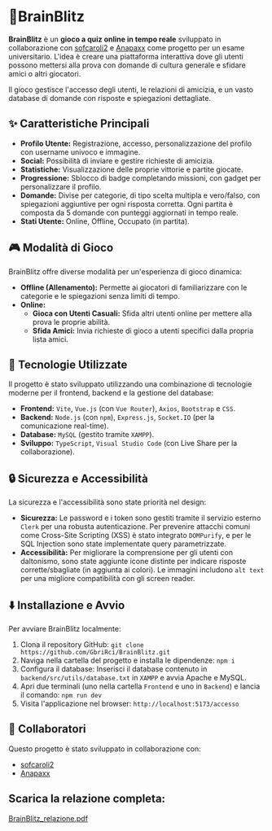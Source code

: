 # 🧠BrainBlitz

**BrainBlitz** è un **gioco a quiz online in tempo reale** sviluppato in collaborazione con [sofcaroli2](https://github.com/sofcaroli2) e [Anapaxx](https://github.com/Anapaxx) come progetto per un esame universitario. L'idea è creare una piattaforma interattiva dove gli utenti possono mettersi alla prova con domande di cultura generale e sfidare amici o altri giocatori.

Il gioco gestisce l'accesso degli utenti, le relazioni di amicizia, e un vasto database di domande con risposte e spiegazioni dettagliate.

## ✨ Caratteristiche Principali

* **Profilo Utente:** Registrazione, accesso, personalizzazione del profilo con username univoco e immagine.
* **Social:** Possibilità di inviare e gestire richieste di amicizia.
* **Statistiche:** Visualizzazione delle proprie vittorie e partite giocate.
* **Progressione:** Sblocco di badge completando missioni, con gadget per personalizzare il profilo.
* **Domande:** Divise per categorie, di tipo scelta multipla e vero/falso, con spiegazioni aggiuntive per ogni risposta corretta. Ogni partita è composta da 5 domande con punteggi aggiornati in tempo reale.
* **Stati Utente:** Online, Offline, Occupato (in partita).

## 🎮 Modalità di Gioco

BrainBlitz offre diverse modalità per un'esperienza di gioco dinamica:

* **Offline (Allenamento):** Permette ai giocatori di familiarizzare con le categorie e le spiegazioni senza limiti di tempo.
* **Online:**
    * **Gioca con Utenti Casuali:** Sfida altri utenti online per mettere alla prova le proprie abilità.
    * **Sfida Amici:** Invia richieste di gioco a utenti specifici dalla propria lista amici.

## 🚀 Tecnologie Utilizzate

Il progetto è stato sviluppato utilizzando una combinazione di tecnologie moderne per il frontend, backend e la gestione del database:

* **Frontend:** `Vite`, `Vue.js` (con `Vue Router`), `Axios`, `Bootstrap` e `CSS`.
* **Backend:** `Node.js` (con `npm`), `Express.js`, `Socket.IO` (per la comunicazione real-time).
* **Database:** `MySQL` (gestito tramite `XAMPP`).
* **Sviluppo:** `TypeScript`, `Visual Studio Code` (con Live Share per la collaborazione).

## 🔒 Sicurezza e Accessibilità

La sicurezza e l'accessibilità sono state priorità nel design:

* **Sicurezza:** Le password e i token sono gestiti tramite il servizio esterno `Clerk` per una robusta autenticazione. Per prevenire attacchi comuni come Cross-Site Scripting (XSS) è stato integrato `DOMPurify`, e per le SQL Injection sono state implementate query parametrizzate.
* **Accessibilità:** Per migliorare la comprensione per gli utenti con daltonismo, sono state aggiunte icone distinte per indicare risposte corrette/sbagliate (in aggiunta ai colori). Le immagini includono `alt text` per una migliore compatibilità con gli screen reader.

## ⬇️ Installazione e Avvio

Per avviare BrainBlitz localmente:

1.  Clona il repository GitHub: `git clone https://github.com/GbriRci/BrainBlitz.git`
2.  Naviga nella cartella del progetto e installa le dipendenze: `npm i`
3.  Configura il database: Inserisci il database contenuto in `backend/src/utils/database.txt` in `XAMPP` e avvia Apache e MySQL.
4.  Apri due terminali (uno nella cartella `Frontend` e uno in `Backend`) e lancia il comando: `npm run dev`
5.  Visita l'applicazione nel browser: `http://localhost:5173/accesso`

## 👥 Collaboratori

Questo progetto è stato sviluppato in collaborazione con:
* [sofcaroli2](https://github.com/sofcaroli2)
* [Anapaxx](https://github.com/Anapaxx)

## Scarica la relazione completa: 
[BrainBlitz_relazione.pdf](https://github.com/GbriRci/BrainBlitz/blob/main/BrainBlitz_relazione.pdf)
